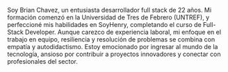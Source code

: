Soy Brian Chavez, un entusiasta desarrollador full stack de 22 años. Mi formación comenzó en la Universidad de Tres de Febrero (UNTREF), y perfeccioné mis habilidades en SoyHenry, completando el curso de Full-Stack Developer. Aunque carezco de experiencia laboral, mi enfoque en el trabajo en equipo, resiliencia y resolución de problemas se combina con empatía y autodidactismo. Estoy emocionado por ingresar al mundo de la tecnología, ansioso por contribuir a proyectos innovadores y conectar con profesionales del sector.
